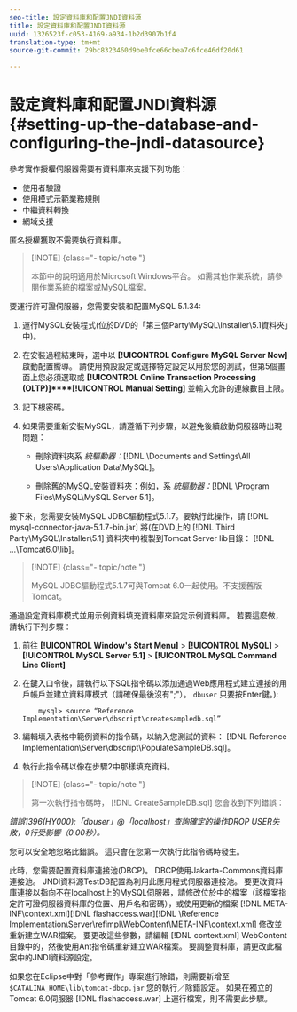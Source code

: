 ```yaml
---
seo-title: 設定資料庫和配置JNDI資料源
title: 設定資料庫和配置JNDI資料源
uuid: 1326523f-c053-4169-a934-1b2d3907b1f4
translation-type: tm+mt
source-git-commit: 29bc8323460d9be0fce66cbea7c6fce46df20d61

---
```



# 設定資料庫和配置JNDI資料源 {#setting-up-the-database-and-configuring-the-jndi-datasource}

參考實作授權伺服器需要有資料庫來支援下列功能：

* 使用者驗證
* 使用模式示範業務規則
* 中繼資料轉換
* 網域支援

匿名授權獲取不需要執行資料庫。

>[!NOTE] {class=&quot;- topic/note &quot;}
>
>本節中的說明適用於Microsoft Windows平台。 如需其他作業系統，請參閱作業系統的檔案或MySQL檔案。

要運行許可證伺服器，您需要安裝和配置MySQL 5.1.34:

1. 運行MySQL安裝程式(位於DVD的「第三個Party\MySQL\Installer\5.1資料夾」中)。
1. 在安裝過程結束時，選中以 **[!UICONTROL Configure MySQL Server Now]** 啟動配置嚮導。 請使用預設設定或選擇特定設定以用於您的測試，但第5個畫面上您必須選取或 **[!UICONTROL Online Transaction Processing (OLTP)]****[!UICONTROL Manual Setting]** 並輸入允許的連線數目上限。

1. 記下根密碼。
1. 如果需要重新安裝MySQL，請遵循下列步驟，以避免後續啟動伺服器時出現問題：

   * 刪除資料夾系 *統驅動器：*[!DNL \Documents and Settings\All Users\Application Data\MySQL]。

   * 刪除舊的MySQL安裝資料夾：例如，系 *統驅動器：*[!DNL \Program Files\MySQL\MySQL Server 5.1]。

接下來，您需要安裝MySQL JDBC驅動程式5.1.7。要執行此操作，請 [!DNL mysql-connector-java-5.1.7-bin.jar] 將(在DVD上的 [!DNL Third Party\MySQL\Installer\5.1] 資料夾中)複製到Tomcat Server lib目錄： [!DNL ...\Tomcat6.0\lib]。

>[!NOTE] {class=&quot;- topic/note &quot;}
>
>MySQL JDBC驅動程式5.1.7可與Tomcat 6.0一起使用。不支援舊版Tomcat。

通過設定資料庫模式並用示例資料填充資料庫來設定示例資料庫。 若要這麼做，請執行下列步驟：

1. 前往 **[!UICONTROL Window's Start Menu]** > **[!UICONTROL MySQL]** > **[!UICONTROL MySQL Server 5.1]** > **[!UICONTROL MySQL Command Line Client]**
1. 在鍵入口令後，請執行以下SQL指令碼以添加通過Web應用程式建立連接的用戶帳戶並建立資料庫模式（請確保最後沒有&quot;;&quot;）。 `dbuser` 只要按Enter鍵。):

   ```
       mysql> source “Reference Implementation\Server\dbscript\createsampledb.sql”
   ```

1. 編輯填入表格中範例資料的指令碼，以納入您測試的資料： [!DNL Reference Implementation\Server\dbscript\PopulateSampleDB.sql]。
1. 執行此指令碼以像在步驟2中那樣填充資料。

>[!NOTE] {class=&quot;- topic/note &quot;}
>
>第一次執行指令碼時， [!DNL CreateSampleDB.sql] 您會收到下列錯誤：

*錯誤1396(HY000):「dbuser」@「localhost」查詢確定的操作DROP USER失敗，0行受影響（0.00秒）。*

您可以安全地忽略此錯誤。 這只會在您第一次執行此指令碼時發生。

此時，您需要配置資料庫連接池(DBCP)。 DBCP使用Jakarta-Commons資料庫連接池。 JNDI資料源TestDB配置為利用此應用程式伺服器連接池。 要更改資料庫連接以指向不在localhost上的MySQL伺服器，請修改位於中的檔案（該檔案指定許可證伺服器資料庫的位置、用戶名和密碼），或使用更新的檔案 [!DNL META-INF\context.xml][!DNL flashaccess.war][!DNL \Reference Implementation\Server\refimpl\WebContent\META-INF\context.xml] 修改並重新建立WAR檔案。 要更改這些參數，請編輯 [!DNL context.xml] WebContent目錄中的，然後使用Ant指令碼重新建立WAR檔案。 要調整資料庫，請更改此檔案中的JNDI資料源設定。

如果您在Eclipse中對「參考實作」專案進行除錯，則需要新增至 `$CATALINA_HOME\lib\tomcat-dbcp.jar` 您的執行／除錯設定。 如果在獨立的Tomcat 6.0伺服器 [!DNL flashaccess.war] 上運行檔案，則不需要此步驟。
